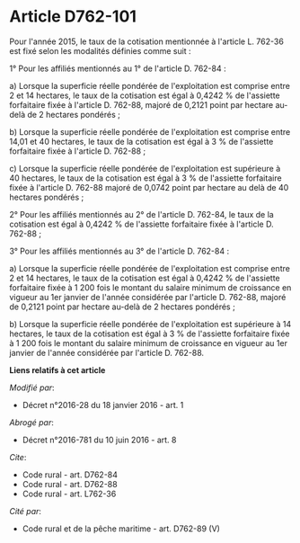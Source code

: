 # Article D762-101

Pour l'année 2015, le taux de la cotisation mentionnée à l'article L. 762-36 est fixé selon les modalités définies comme
suit : 

1° Pour les affiliés mentionnés au 1° de l'article D. 762-84 : 

a) Lorsque la superficie réelle pondérée de l'exploitation est comprise entre 2 et 14 hectares, le taux de la cotisation est
égal à 0,4242 % de l'assiette forfaitaire fixée à l'article D. 762-88, majoré de 0,2121 point par hectare au-delà de 2
hectares pondérés ; 

b) Lorsque la superficie réelle pondérée de l'exploitation est comprise entre 14,01 et 40 hectares, le taux de la cotisation
est égal à 3 % de l'assiette forfaitaire fixée à l'article D. 762-88 ; 

c) Lorsque la superficie réelle pondérée de l'exploitation est supérieure à 40 hectares, le taux de la cotisation est égal à
3 % de l'assiette forfaitaire fixée à l'article D. 762-88 majoré de 0,0742 point par hectare au delà de 40 hectares
pondérés ; 

2° Pour les affiliés mentionnés au 2° de l'article D. 762-84, le taux de la cotisation est égal à 0,4242 % de l'assiette
forfaitaire fixée à l'article D. 762-88 ; 

3° Pour les affiliés mentionnés au 3° de l'article D. 762-84 : 

a) Lorsque la superficie réelle pondérée de l'exploitation est comprise entre 2 et 14 hectares, le taux de la cotisation est
égal à 0,4242 % de l'assiette forfaitaire fixée à 1 200 fois le montant du salaire minimum de croissance en vigueur au 1er
janvier de l'année considérée par l'article D. 762-88, majoré de 0,2121 point par hectare au-delà de 2 hectares pondérés ; 

b) Lorsque la superficie réelle pondérée de l'exploitation est supérieure à 14 hectares, le taux de la cotisation est égal à
3 % de l'assiette forfaitaire fixée à 1 200 fois le montant du salaire minimum de croissance en vigueur au 1er janvier de
l'année considérée par l'article D. 762-88.

**Liens relatifs à cet article**

_Modifié par_:

  - Décret n°2016-28 du 18 janvier 2016 - art. 1

_Abrogé par_:

  - Décret n°2016-781 du 10 juin 2016 - art. 8

_Cite_:

  - Code rural - art. D762-84
  - Code rural - art. D762-88
  - Code rural - art. L762-36

_Cité par_:

  - Code rural et de la pêche maritime - art. D762-89 (V)
